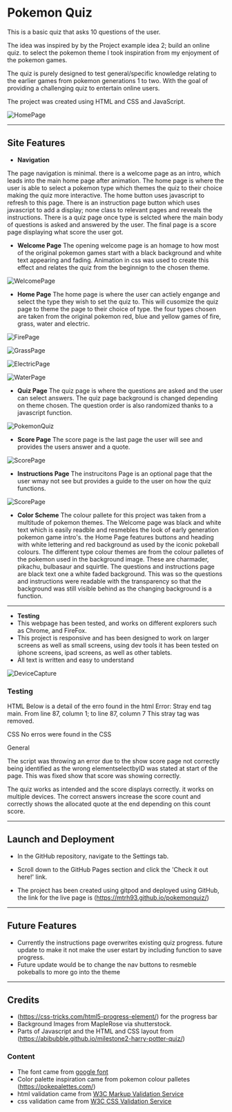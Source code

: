 # Pokemon Quiz

This is a basic quiz that asks 10 questions of the user.

The idea was inspired by by the Project example idea 2; build an online quiz. to select the pokemon theme I took inspiration from my enjoyment of the pokemon games. 

The quiz is purely designed to test general/specific knowledge relating to the earlier games from pokemon generations 1 to two. With the goal of providing a challenging quiz to entertain online users.

The project was created using HTML and CSS and JavaScript. 

![HomePage](assets/Images/HomePage.png)

---
## Site Features

* **Navigation**

The page navigation is minimal. there is a welcome page as an intro, which leads into the main home page after animation. 
The home page is where the user is able to select a pokemon type which themes the quiz to their choice making the quiz more interactive. The home button uses javascript to refresh to this page.
There is an instruction page button which uses javascript to add a display; none class to relevant pages and reveals the instructions.
There is a quiz page once type is selcted where the main body of questions is asked and answered by the user.
The final page is a score page displaying what score the user got.


* **Welcome Page**
The opening welcome page is an homage to how most of the original pokemon games start with a black background and white text appearing and fading.
Animation in css was used to create this effect and relates the quiz from the beginnign to the chosen theme.

 ![WelcomePage](assets/Images/WelcomePage.png)

* **Home Page**
The home page is where the user can actiely engange and select the type they wish to set the quiz to. This will cusomize the quiz page to theme the page to their choice of type.
the four types chosen are taken from the original pokemon red, blue and yellow games of fire, grass, water and electric.

![FirePage](assets/Images/FirePage.png)

![GrassPage](assets/Images/GrassPage.png)

![ElectricPage](assets/Images/ElectricPage.png)

![WaterPage](assets/Images/WaterPage.png)

* **Quiz Page**
The quiz page is where the questions are asked and the user can select answers. The quiz page background is changed depending on theme chosen.
The question order is also randomized thanks to a javascript function.

![PokemonQuiz](assets/Images/choosetypepage.png)

* **Score Page**
The score page is the last page the user will see and provides the users answer and a quote.

![ScorePage](assets/Images/ScorePage.png)

* **Instructions Page**
The instrucitons Page is an optional page that the user wmay not see but provides a guide to the user on how the quiz functions.

![ScorePage](assets/Images/ScorePage.png)

* **Color Scheme**
The colour pallete for this project was taken from a multitude of pokemon themes.
The Welcome page was black and white text which is easily readble and resmebles the look of early generation pokemon game intro's.
the Home Page features buttons and heading with white lettering and red background as used by the iconic pokeball colours.
The different type colour themes are from the colour palletes of the pokemon used in the background image. These are charmader, pikachu, bulbasaur and squirtle.
The questions and instructions page are black text one a white faded background. This was so the questions and instructions were readable with the transparency so that the background was still visible behind as the changing background is a function.


---
* **Testing**
* This webpage has been tested, and works on different explorers such as Chrome, and FireFox.
* This project is responsive and has been designed to work on larger screens as well as small screens, using dev tools it has been tested on iphone screens, ipad screens, as well as other tablets. 
* All text is written and easy to understand

![DeviceCapture](assets/Images/DeviceCapture.png)

### Testing
HTML
Below is a detail of the erro found in the html
Error: Stray end tag main.
From line 87, column 1; to line 87, column 7
This stray tag was removed.

CSS
No erros were found in the CSS

General

The script was throwing an error due to the show score page not correctly being identified as the wrong elementselectbyID was stated at start of the page. This was fixed show that score was showing correctly.

The quiz works as intended and the score displays correctly. it works on multiple devices. The correct answers increase the score count and correctly shows the allocated quote at the end depending on this count score.

---
## Launch and Deployment
* In the GitHub repository, navigate to the Settings tab.  
* Scroll down to the GitHub Pages section and click the 'Check it out here!' link.  

* The project has been created using gitpod and deployed using GitHub, the link for the live page is (https://mtrh93.github.io/pokemonquiz/)

---

## Future Features

* Currently the instructions page overwrites existing quiz progress. future update to make it not make the user estart by including function to save progress.
* Future update would be to change the nav buttons to resmeble pokeballs to more go into the theme
---

## Credits
* (https://css-tricks.com/html5-progress-element/) for the progress bar
* Background Images from MapleRose via shutterstock.
* Parts of Javascript and the HTML and CSS layout from (https://abibubble.github.io/milestone2-harry-potter-quiz/)


### Content
* The font came from [google font](https://fonts.google.com/)
* Color palette inspiration came from pokemon colour palletes (https://pokepalettes.com/)
* html validation came from [W3C Markup Validation Service](https://validator.w3.org/#validate_by_input)
* css validation came from [W3C CSS Validation Service](https://jigsaw.w3.org/css-validator/)